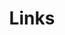 ---
title: Links
links:
  - title: GitHub
    description: GitHub is the world's largest software development platform.
    website: https://github.com/MasonCodingHere
    image: https://github.githubassets.com/images/modules/logos_page/GitHub-Mark.png
menu:
    main: 
        weight: -50
        params:
            icon: link

comments: false
---